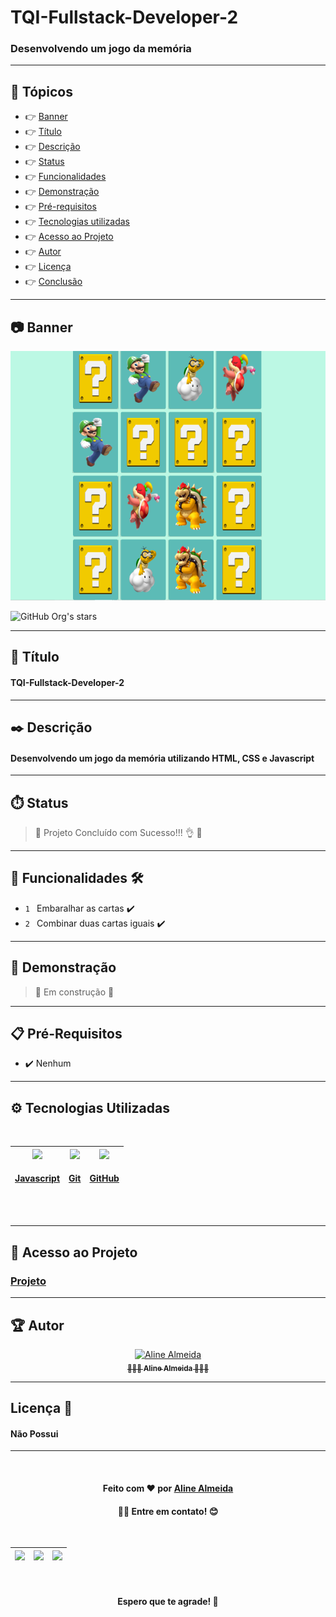 # TQI-Fullstack-Developer-2 

### Desenvolvendo um jogo da memória
___
## 🏁 Tópicos
 
  * 👉 [Banner](#📷-banner)
  * 👉 [Título](#📌-título)
  * 👉 [Descrição](#✒️-descrição)
  * 👉 [Status](#⏱️-status)
  * 👉 [Funcionalidades](#🔨-funcionalidades-🛠️)
  * 👉 [Demonstração](#🚀-demonstração)
  * 👉 [Pré-requisitos](#📋-pré-requisitos)
  * 👉 [Tecnologias utilizadas](#⚙️-tecnologias-utilizadas)
  * 👉 [Acesso ao Projeto](#📁-acesso-ao-projeto)
  * 👉 [Autor](#🏆-autor)
  * 👉 [Licença](#🙏-licença-🔖) 
  * 👉 [Conclusão](#📚-conclusão)
 
 
___

## 📷 Banner
  <p align="center">
    <img alt="foto" title="foto" src="banner.png"/>
  </p>

![GitHub Org's stars](https://img.shields.io/github/stars/camilafernanda?style=social)

___

## 📌 Título

#### TQI-Fullstack-Developer-2 

___
## ✒️ Descrição

#### Desenvolvendo um jogo da memória utilizando HTML, CSS e Javascript

___
## ⏱️ Status

>  🚀 Projeto Concluído com Sucesso!!! 👌 🚧

___
## 🔨 Funcionalidades 🛠️

- `1 ` Embaralhar as cartas ✔️
- `2 ` Combinar duas cartas iguais ✔️

___
## 🚀 Demonstração 

> 🚧 Em construção 🚧

___
## 📋 Pré-Requisitos 

- ✔️ Nenhum

___
## ⚙️ Tecnologias Utilizadas

<br>
<div align="center">

| [<img src="https://upload.wikimedia.org/wikipedia/commons/thumb/9/99/Unofficial_JavaScript_logo_2.svg/480px-Unofficial_JavaScript_logo_2.svg.png" width=80><br><h4>Javascript</h4>](https://www.javascript.com/) | [<img src="https://cdn-icons-png.flaticon.com/512/888/888859.png" width=80><br><h4>Git</h4>](https://pt.wikipedia.org/wiki/HTML) | [<img src="https://logodownload.org/wp-content/uploads/2017/04/css-3-logo-1.png" width=80><br><h4>GitHub</h4>](https://github.com/)
| :---: | :---: | :---: | 
</div>
<br>

___
## 📁 Acesso ao Projeto 

### [Projeto]()

___
## 🏆 Autor 
<div align="center">
  <a href="https://github.com/AlineAlmeida85">
    <img src="https://avatars.githubusercontent.com/u/99259131?v=4" width="115px;" alt="Aline Almeida"/><br/>
    <sub>
      <b>👩🏽‍💻 Aline Almeida 👩🏽‍🎓</b>
    </sub>
  </a> 
  <a href="https://github.com/AlineAlmeida85" title="Aline Almeida"></a>
</div>

___
## Licença 🔖

#### Não Possui

____
<br>
<div align="center">
  <h4>Feito com ❤️ por 
    <a href="https://github.com/AlineAlmeida85">Aline Almeida</a><h4>👋🏽 Entre em contato! 😊</h4>
  </h4><br>

| [<img src="https://logodownload.org/wp-content/uploads/2018/03/gmail-logo-4-1.png" width=20><br>]() | [<img src="https://seeklogo.com/images/W/whatsapp-icon-logo-BDC0A8063B-seeklogo.com.png" width=25><br>]() |  [<img src="https://cdn-icons-png.flaticon.com/512/174/174857.png" width=20><br>]() |
| :---: | :---: | :---: |

<br>
<h4> Espero que te agrade! 🙏</h4>
</div>
<br>


